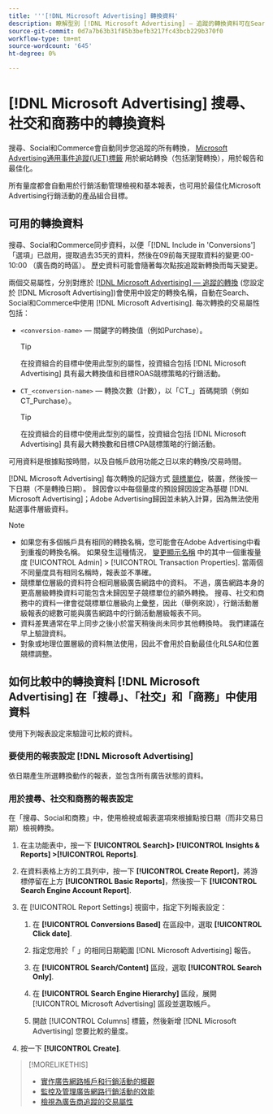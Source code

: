 ```yaml
---
title: '''[!DNL Microsoft Advertising] 轉換資料'
description: 瞭解型別 [!DNL Microsoft Advertising] — 追蹤的轉換資料可在Search、Social和Commerce中使用。
source-git-commit: 0d7a7b63b31f85b3befb3217fc43bcb229b370f0
workflow-type: tm+mt
source-wordcount: '645'
ht-degree: 0%

---
```


# [!DNL Microsoft Advertising] 搜尋、社交和商務中的轉換資料

搜尋、Social和Commerce會自動同步您追蹤的所有轉換， [Microsoft Advertising通用事件追蹤(UET)標籤](https://about.ads.microsoft.com/solutions/tools/universal-event-tracking) 用於網站轉換（包括瀏覽轉換），用於報告和最佳化。

所有量度都會自動用於行銷活動管理檢視和基本報表，也可用於最佳化Microsoft Advertising行銷活動的產品組合目標。

## 可用的轉換資料

搜尋、Social和Commerce同步資料，以便「[!DNL Include in 'Conversions']「選項」已啟用，提取過去35天的資料，然後在09前每天提取資料的變更:00-10:00 （廣告商的時區）。 歷史資料可能會隨著每次點按追蹤新轉換而每天變更。

兩個交易屬性，分別對應於 [[!DNL Microsoft Advertising] — 追蹤的轉換](https://help.ads.microsoft.com/apex/index/3/en-us/n5012) (您設定於 [!DNL Microsoft Advertising])會使用中設定的轉換名稱，自動在Search、Social和Commerce中使用 [!DNL Microsoft Advertising]. 每次轉換的交易屬性包括：

* `<conversion-name>`  — 關鍵字的轉換值（例如Purchase）。

  >[!TIP]
  >
  >在投資組合的目標中使用此型別的屬性，投資組合包括 [!DNL Microsoft Advertising] 具有最大轉換值和目標ROAS競標策略的行銷活動。

* `CT_<conversion-name>`  — 轉換次數（計數），以「CT_」首碼開頭（例如CT_Purchase）。

  >[!TIP]
  >
  >在投資組合的目標中使用此型別的屬性，投資組合包括 [!DNL Microsoft Advertising] 具有最大轉換數和目標CPA競標策略的行銷活動。

可用資料是根據點按時間，以及自帳戶啟用功能之日以來的轉換/交易時間。

[!DNL Microsoft Advertising] 每次轉換的記錄方式 [競標單位](/help/search-social-commerce/glossary.md#a-b)，裝置，然後按一下日期（不是轉換日期）。 歸因會以中每個量度的預設歸因設定為基礎 [!DNL Microsoft Advertising]；Adobe Advertising歸因並未納入計算，因為無法使用點選事件層級資料。

>[!NOTE]
>
>* 如果您有多個帳戶具有相同的轉換名稱，您可能會在Adobe Advertising中看到重複的轉換名稱。 如果發生這種情況， [變更顯示名稱](/help/search-social-commerce/admin/transaction-properties/transaction-property-edit-display-name.md) 中的其中一個重複量度 [!UICONTROL Admin] > [!UICONTROL Transaction Properties]. 當兩個不同量度具有相同名稱時，報表並不準確。
>* 競標單位層級的資料符合相同層級廣告網路中的資料。 不過，廣告網路本身的更高層級轉換資料可能包含未歸因至子競標單位的額外轉換。 搜尋、社交和商務中的資料一律會從競標單位層級向上彙整，因此（舉例來說），行銷活動層級報表的總數可能與廣告網路中的行銷活動層級報表不同。
>* 資料差異通常在早上同步之後小於當天稍後尚未同步其他轉換時。 我們建議在早上驗證資料。
>* 對象或地理位置層級的資料無法使用，因此不會用於自動最佳化RLSA和位置競標調整。

## 如何比較中的轉換資料 [!DNL Microsoft Advertising] 在「搜尋」、「社交」和「商務」中使用資料

使用下列報表設定來驗證可比較的資料。

### 要使用的報表設定 [!DNL Microsoft Advertising]

依日期產生所選轉換動作的報表，並包含所有廣告狀態的資料。

### 用於搜尋、社交和商務的報表設定

在「搜尋、Social和商務」中，使用檢視或報表選項來根據點按日期（而非交易日期）檢視轉換。

1. 在主功能表中，按一下 **[!UICONTROL Search]> [!UICONTROL Insights & Reports] >[!UICONTROL Reports]**.

1. 在資料表格上方的工具列中，按一下 **[!UICONTROL Create Report]**，將游標停留在上方 **[!UICONTROL Basic Reports]**，然後按一下 **[!UICONTROL Search Engine Account Report]**.

1. 在 [!UICONTROL Report Settings] 視窗中，指定下列報表設定：

   1. 在 **[!UICONTROL Conversions Based]** 在區段中，選取 **[!UICONTROL Click date]**.

   1. 指定您用於「 」的相同日期範圍 [!DNL Microsoft Advertising] 報告。

   1. 在 **[!UICONTROL Search/Content]** 區段，選取 **[!UICONTROL Search Only]**.

   1. 在 **[!UICONTROL Search Engine Hierarchy]** 區段，展開 [!UICONTROL Microsoft Advertising] 區段並選取帳戶。

   1. 開啟 [!UICONTROL Columns] 標籤，然後新增 [!DNL Microsoft Advertising] 您要比較的量度。

1. 按一下 **[!UICONTROL Create]**.

>[!MORELIKETHIS]
>
>* [實作廣告網路帳戶和行銷活動的概觀](campaign-implemention-overview.md)
>* [監控及管理廣告網路行銷活動的效能](monitor-performance-campaigns.md)
>* [檢視為廣告商追蹤的交易屬性](/help/search-social-commerce/admin/transaction-properties/transaction-property-view-tracked.md)

